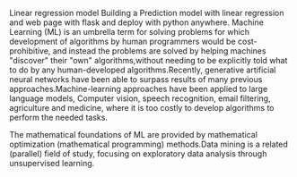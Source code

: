 Linear regression model
Building a Prediction model with linear regression and web page with flask and deploy with python anywhere.
Machine Learning (ML) is an umbrella term for solving problems for which development of algorithms by human programmers would be cost-prohibitive, and instead the problems are solved by helping machines "discover" their "own" algorithms,without needing to be explicitly told what to do by any human-developed algorithms.Recently, generative artificial neural networks have been able to surpass results of many previous approaches.Machine-learning approaches have been applied to large language models, Computer vision, speech recognition, email filtering, agriculture and medicine, where it is too costly to develop algorithms to perform the needed tasks.

The mathematical foundations of ML are provided by mathematical optimization (mathematical programming) methods.Data mining is a related (parallel) field of study, focusing on exploratory data analysis through unsupervised learning.
